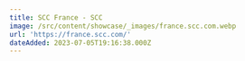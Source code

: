 ```yaml
---
title: SCC France - SCC
image: /src/content/showcase/_images/france.scc.com.webp
url: 'https://france.scc.com/'
dateAdded: 2023-07-05T19:16:38.000Z
---
```


